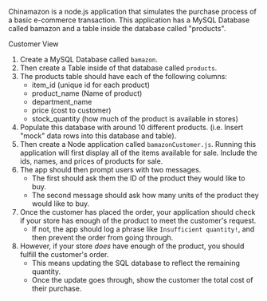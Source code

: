 Chinamazon is a node.js application that simulates the purchase process of a basic e-commerce transaction.
This application has a MySQL Database called bamazon and a table inside the database called "products".

Customer View

1. Create a MySQL Database called `bamazon`.
2. Then create a Table inside of that database called `products`.
3. The products table should have each of the following columns:
   * item_id (unique id for each product)
   * product_name (Name of product)
   * department_name
   * price (cost to customer)
   * stock_quantity (how much of the product is available in stores)
4. Populate this database with around 10 different products. (i.e. Insert "mock" data rows into this database and table).
5. Then create a Node application called `bamazonCustomer.js`. Running this application will first display all of the items available for sale. Include the ids, names, and prices of products for sale.
6. The app should then prompt users with two messages.
   * The first should ask them the ID of the product they would like to buy.
   * The second message should ask how many units of the product they would like to buy.
7. Once the customer has placed the order, your application should check if your store has enough of the product to meet the customer's request.
   * If not, the app should log a phrase like `Insufficient quantity!`, and then prevent the order from going through.
8. However, if your store _does_ have enough of the product, you should fulfill the customer's order.
   * This means updating the SQL database to reflect the remaining quantity.
   * Once the update goes through, show the customer the total cost of their purchase.
